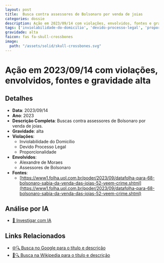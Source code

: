 ```yaml
---
layout: post
title:  Busca contra assessores de Bolsonaro por venda de joias
categories: dossie
description: Ação em 2023/09/14 com violações, envolvidos, fontes e gravidade alta
tags: ['inviolabilidade-do-domicilio', 'devido-processo-legal', 'proporcionalidade', 'alexandre-de-moraes', 'assessores-de-bolsonaro', 'gravidade-alta']
gravidade: alta
faicon: fas fa-skull-crossbones
image:
  path: "/assets/solid/skull-crossbones.svg"
---
```


# Ação em 2023/09/14 com violações, envolvidos, fontes e gravidade alta

## Detalhes
- **Data**: 2023/09/14
- **Ano**: 2023
- **Descrição Completa**: Buscas contra assessores de Bolsonaro por venda de joias.
- **Gravidade**: alta <i class="fas fas fa-skull-crossbones fa-2x"></i>
- **Violações**:
  - Inviolabilidade do Domicílio
  - Devido Processo Legal
  - Proporcionalidade
- **Envolvidos**:
  - Alexandre de Moraes
  - Assessores de Bolsonaro
- **Fontes**:
  - [https://www1.folha.uol.com.br/poder/2023/09/datafolha-para-68-bolsonaro-sabia-da-venda-das-joias-52-veem-crime.shtml](https://www1.folha.uol.com.br/poder/2023/09/datafolha-para-68-bolsonaro-sabia-da-venda-das-joias-52-veem-crime.shtml)

## Análise por IA
- [🤖 Investigar com IA](https://www.perplexity.ai/search?q=%22Alexandre%20de%20Moraes%22%20Busca%20contra%20assessores%20de%20Bolsonaro%20por%20venda%20de%20joias%20Buscas%20contra%20assessores%20de%20Bolsonaro%20por%20venda%20de%20joias.%20Inviolabilidade%20do%20Domic%C3%ADlio%20Devido%20Processo%20Legal%20Proporcionalidade%202023%20gravidade%20alta)

## Links Relacionados
- [🌐🔍 Busca no Google para o título e descrição](https://www.google.com/search?q=%22Alexandre%20de%20Moraes%22%20Busca%20contra%20assessores%20de%20Bolsonaro%20por%20venda%20de%20joias%20Buscas%20contra%20assessores%20de%20Bolsonaro%20por%20venda%20de%20joias.%20Inviolabilidade%20do%20Domic%C3%ADlio%20Devido%20Processo%20Legal%20Proporcionalidade%202023%20gravidade%20alta)
- [📖🔍 Busca na Wikipedia para o título e descrição](https://pt.wikipedia.org/w/index.php?search=%22Alexandre%20de%20Moraes%22%20Busca%20contra%20assessores%20de%20Bolsonaro%20por%20venda%20de%20joias%20Buscas%20contra%20assessores%20de%20Bolsonaro%20por%20venda%20de%20joias.%20Inviolabilidade%20do%20Domic%C3%ADlio%20Devido%20Processo%20Legal%20Proporcionalidade%202023%20gravidade%20alta)

